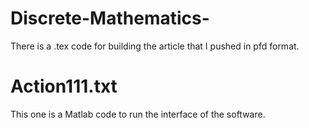 # Discrete-Mathematics-

There is a .tex code for building the article that I pushed in pfd format.

# Action111.txt

This one is a Matlab code to run the interface of the software.

